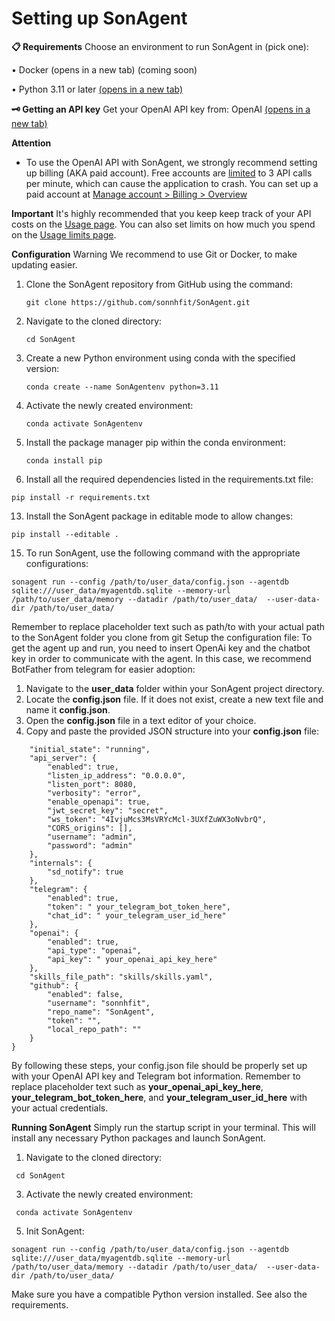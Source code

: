 # Setting up SonAgent
**📋 Requirements**
Choose an environment to run SonAgent in (pick one):

•	Docker (opens in a new tab) (coming soon)

•	Python 3.11 or later [(opens in a new tab)](https://www.tutorialspoint.com/how-to-install-python-in-windows)


**🗝️ Getting an API key**
Get your OpenAI API key from: OpenAI [(opens in a new tab)](https://platform.openai.com/account/api-keys)

**Attention**
* To use the OpenAI API with SonAgent, we strongly recommend setting up billing (AKA paid account). Free accounts are [limited](https://platform.openai.com/docs/guides/rate-limits/overview?context=tier-free) to 3 API calls per minute, which can cause the application to crash.
You can set up a paid account at [Manage account > Billing > Overview](https://platform.openai.com/account/billing/overview)

**Important**
It's highly recommended that you keep keep track of your API costs on the [Usage page](https://platform.openai.com/usage). You can also set limits on how much you spend on the [Usage limits page](https://platform.openai.com/account/limits).
 
**Configuration**
Warning
We recommend to use Git or Docker, to make updating easier.

1. Clone the SonAgent repository from GitHub using the command:
   ```
   git clone https://github.com/sonnhfit/SonAgent.git
   ```
3. Navigate to the cloned directory:
   ```
   cd SonAgent
   ```
5. Create a new Python environment using conda with the specified version:
   ```
   conda create --name SonAgentenv python=3.11
   ```
7. Activate the newly created environment:
   ```
   conda activate SonAgentenv
   ```
9. Install the package manager pip within the conda environment:
   ```
   conda install pip
   ```
11. Install all the required dependencies listed in the requirements.txt file:
   ```
pip install -r requirements.txt
```
13. Install the SonAgent package in editable mode to allow changes:
   ```
pip install --editable .
```
15. To run SonAgent, use the following command with the appropriate configurations:
   ```
sonagent run --config /path/to/user_data/config.json --agentdb sqlite:///user_data/myagentdb.sqlite --memory-url /path/to/user_data/memory --datadir /path/to/user_data/  --user-data-dir /path/to/user_data/
```

Remember to replace placeholder text such as path/to with your actual path to the SonAgent folder you clone from git
Setup the configuration file:
To get the agent up and run, you need to insert OpenAi key and the chatbot key in order to communicate with the agent. In this case, we recommend BotFather from telegram for easier adoption:
1.	Navigate to the **user_data** folder within your SonAgent project directory.
2.	Locate the **config.json** file. If it does not exist, create a new text file and name it **config.json**.
3.	Open the **config.json** file in a text editor of your choice.
4.	Copy and paste the provided JSON structure into your **config.json** file:
```{
    "initial_state": "running",
    "api_server": {
        "enabled": true,
        "listen_ip_address": "0.0.0.0",
        "listen_port": 8080,
        "verbosity": "error",
        "enable_openapi": true,
        "jwt_secret_key": "secret",
        "ws_token": "4IvjuMcs3MsVRYcMcl-3UXfZuWX3oNvbrQ",
        "CORS_origins": [],
        "username": "admin",
        "password": "admin"
    },
    "internals": {
        "sd_notify": true
    },
    "telegram": {
        "enabled": true,
        "token": " your_telegram_bot_token_here",
        "chat_id": " your_telegram_user_id_here"
    },
    "openai": {
        "enabled": true,
        "api_type": "openai",
        "api_key": " your_openai_api_key_here"
    },
    "skills_file_path": "skills/skills.yaml",
    "github": {
        "enabled": false,
        "username": "sonnhfit",
        "repo_name": "SonAgent",
        "token": "",
        "local_repo_path": ""
    }
}
```
By following these steps, your config.json file should be properly set up with your OpenAI API key and Telegram bot information. Remember to replace placeholder text such as **your_openai_api_key_here**, **your_telegram_bot_token_here**, and **your_telegram_user_id_here** with your actual credentials.

**Running SonAgent**
Simply run the startup script in your terminal. This will install any necessary Python packages and launch SonAgent.
1.	Navigate to the cloned directory:
   ```
  	cd SonAgent
```
3.	Activate the newly created environment:
   ```
  	conda activate SonAgentenv
```
5.	Init SonAgent:
```
sonagent run --config /path/to/user_data/config.json --agentdb sqlite:///user_data/myagentdb.sqlite --memory-url /path/to/user_data/memory --datadir /path/to/user_data/  --user-data-dir /path/to/user_data/
```
Make sure you have a compatible Python version installed. See also the requirements.
